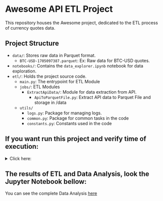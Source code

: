 # Awesome API ETL Project
This repository houses the Awesome project, dedicated to the ETL process of currency quotes data.

## Project Structure

- `data/`: Stores raw data in Parquet format.
  - `BTC-USD-1705097387.parquet`: Ex: Raw data for BTC-USD quotes.
- `notebooks/`: Contains the `data_explorer.ipynb` notebook for data exploration.
- `etl/`: Holds the project source code.
  - `main.py`: The  entrypoint for ETL Module
  - `jobs/`: ETL Modules   
    - `ExtractApiData/`: Module for data extraction from API.
      - `ApiToParquetFile.py`: Extract API data to Parquet File and storage in /data
  - `utils/`
    - `logs.py`: Package for managing logs.
    - `common.py`: Package for common tasks in the code
    - `constants.py`: Constants used in the code

## If you want run this project and verify time of execution:

<details>
  <summary>Click here:</summary>
  
  ## Step by Step
  1. Clone the repository:

    ```bash
    git clone https://github.com/IvanildoBarauna/ETL-awesome-api.git
    ```

  2. Install project dependencies using `poetry`:
  
    ```bash
    poetry install
    ```

  3. Run de main.py script
  
    ```python
    poetry run python etl/main.py
    ```

  4. This command will execute the main script of the project, initiating the ETL process for currency quotes data.
    Note: Ensure that you have Python 3.9 installed on your system.

  5. Alternatively, you can run the project using Docker or Docker Compose. To build and run the Docker image, use the following command:

    ```bash
    docker build -t etl-awesome-api . && docker run etl-awesome-api
    ```

    To run the project with Docker Compose, use the following command:

    ```bash
    docker-compose up
    ```

</details>

## The results of ETL and Data Analysis, look the Jupyter Notebook bellow:

You can see the complete Data Analysis [here](notebooks/data_explorer.ipynb)
